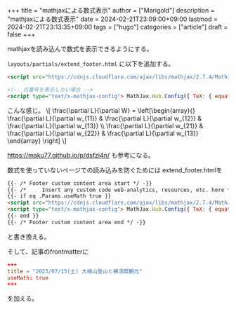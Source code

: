 +++
title = "mathjaxによる数式表示"
author = ["Marigold"]
description = "mathjaxによる数式表示"
date = 2024-02-21T23:09:00+09:00
lastmod = 2024-02-21T23:13:35+09:00
tags = ["hugo"]
categories = ["article"]
draft = false
+++

mathjaxを読み込んで数式を表示できるようにする。

`layouts/partials/extend_footer.html` に以下を追加する。

```html
<script src="https://cdnjs.cloudflare.com/ajax/libs/mathjax/2.7.4/MathJax.js?config=TeX-AMS-MML_HTMLorMML"></script>

<!-- 式番号を表示したい場合 -->
<script type="text/x-mathjax-config"> MathJax.Hub.Config({ TeX: { equationNumbers: { autoNumber: "all" } } }); </script>
```

こんな感じ。
\\[
\frac{\partial L}{\partial W} =
\left[\begin{array}{}
    \frac{\partial L}{\partial w\_{11}} & \frac{\partial L}{\partial w\_{12}} & \frac{\partial L}{\partial w\_{13}} \\\\
    \frac{\partial L}{\partial w\_{21}} & \frac{\partial L}{\partial w\_{22}} & \frac{\partial L}{\partial w\_{13}}
\end{array} \right]
\\]

<https://maku77.github.io/p/dsfzi4n/> も参考になる。

数式を使っていないページでの読み込みを防ぐためには
extend_footer.htmlを

```html
{{- /* Footer custom content area start */ -}}
{{- /*     Insert any custom code web-analytics, resources, etc. here */ -}}
{{- if eq .Params.useMath true }}
<script src="https://cdnjs.cloudflare.com/ajax/libs/mathjax/2.7.4/MathJax.js?config=TeX-AMS-MML_HTMLorMML"></script>
<script type="text/x-mathjax-config"> MathJax.Hub.Config({ TeX: { equationNumbers: { autoNumber: "all" } } }); </script>
{{- end }}
{{- /* Footer custom content area end */ -}}
```

と書き換える。

そして、記事のfrontmatterに

```toml
+++
title = "2023/07/15(土) 大楠山登山と横須賀観光"
useMath: true
+++
```

を加える。
